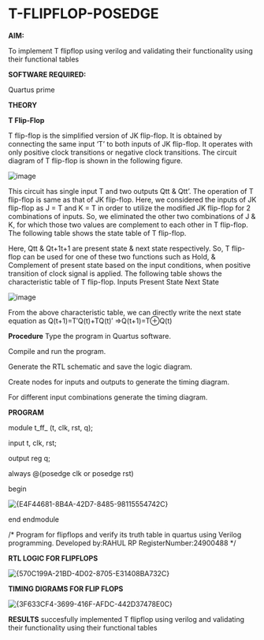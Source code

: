 # T-FLIPFLOP-POSEDGE

**AIM:**

To implement  T flipflop using verilog and validating their functionality using their functional tables

**SOFTWARE REQUIRED:**

Quartus prime

**THEORY**

**T Flip-Flop**

T flip-flop is the simplified version of JK flip-flop. It is obtained by connecting the same input ‘T’ to both inputs of JK flip-flop. It operates with only positive clock transitions or negative clock transitions. The circuit diagram of T flip-flop is shown in the following figure.

![image](https://github.com/naavaneetha/T-FLIPFLOP-POSEDGE/assets/154305477/458a68fe-2d08-4a9d-ac4f-7ae0480ce0bd)

 
This circuit has single input T and two outputs Qtt & Qtt’. The operation of T flip-flop is same as that of JK flip-flop. Here, we considered the inputs of JK flip-flop as J = T and K = T in order to utilize the modified JK flip-flop for 2 combinations of inputs. So, we eliminated the other two combinations of J & K, for which those two values are complement to each other in T flip-flop. The following table shows the state table of T flip-flop.

Here, Qtt & Qt+1t+1 are present state & next state respectively. So, T flip-flop can be used for one of these two functions such as Hold, & Complement of present state based on the input conditions, when positive transition of clock signal is applied. The following table shows the characteristic table of T flip-flop. Inputs Present State Next State

![image](https://github.com/naavaneetha/T-FLIPFLOP-POSEDGE/assets/154305477/cdd7fb32-539f-4b66-bb8d-f305a153c886)

 
From the above characteristic table, we can directly write the next state equation as Q(t+1)=T′Q(t)+TQ(t)′ ⇒Q(t+1)=T⊕Q(t)

**Procedure**
Type the program in Quartus software.

Compile and run the program.

Generate the RTL schematic and save the logic diagram.

Create nodes for inputs and outputs to generate the timing diagram.

For different input combinations generate the timing diagram.

**PROGRAM**

module t_ff_ (t, clk, rst, q);

input t, clk, rst;

output reg q;

always @(posedge clk or posedge rst)

begin

![{E4F44681-8B4A-42D7-8485-98115554742C}](https://github.com/user-attachments/assets/a353d6a5-064d-4107-aa21-2ff360a788d3)

end
endmodule

/* Program for flipflops and verify its truth table in quartus using Verilog programming. Developed by:RAHUL RP RegisterNumber:24900488
*/

**RTL LOGIC FOR FLIPFLOPS**

![{570C199A-21BD-4D02-8705-E31408BA732C}](https://github.com/user-attachments/assets/52ae4011-4d9d-4308-8702-dc6d58a80ffd)


**TIMING DIGRAMS FOR FLIP FLOPS**

![{3F633CF4-3699-416F-AFDC-442D37478E0C}](https://github.com/user-attachments/assets/8a387636-2a83-4de3-a0a7-190478e462c2)


**RESULTS**
 succesfully implemented T flipflop using verilog and validating their functionality using their functional tables

